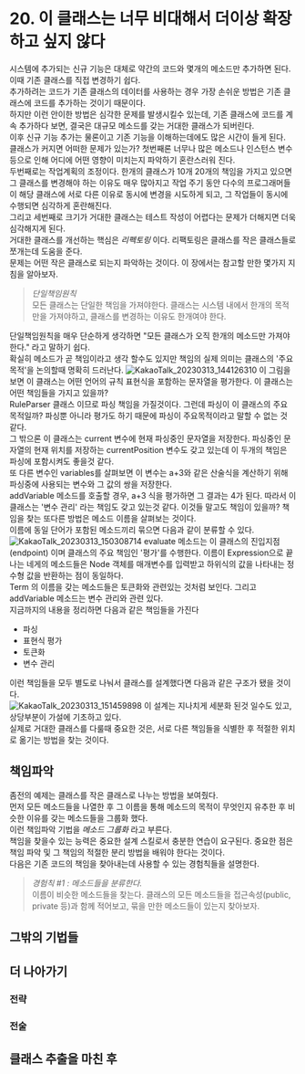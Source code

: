 # 20. 이 클래스는 너무 비대해서 더이상 확장하고 싶지 않다
시스템에 추가되는 신규 기능은 대체로 약간의 코드와 몇개의 메소드만 추가하면 된다. 이때 기존 클래스를 직접 변경하기 쉽다.  
추가하려는 코드가 기존 클래스의 데이터를 사용하는 경우 가장 손쉬운 방법은 기존 클래스에 코드를 추가하는 것이기 때문이다.  
하지만 이런 안이한 방법은 심각한 문제를 발생시킬수 있는데, 기존 클래스에 코드를 계속 추가하다 보면, 결국은 대규모 메소드를 갖는 거대한 클래스가 되버린다.  
이후 신규 기능 추가는 물론이고 기존 기능을 이해하는데에도 많은 시간이 들게 된다.  
클래스가 커지면 어떠한 문제가 있는가? 첫번째론 너무나 많은 메소드나 인스턴스 변수 등으로 인해 어디에 어떤 영향이 미치는지 파악하기 혼란스러워 진다.  
두번째로는 작업계획의 조정이다. 한개의 클래스가 10개 20개의 책임을 가지고 있으면 그 클래스를 변경해야 하는 이유도 매우 많아지고 작업 주기 동안 다수의 프로그래머들이 해당 클래스에 서로 다른 이유로 동시에 변경을 시도하게 되고, 그 작업들이 동시에 수행되면 심각하게 혼란해진다.  
그리고 세번째로 크기가 거대한 클래스는 테스트 작성이 어렵다는 문제가 더해지면 더욱 심각해지게 된다.  
거대한 클래스를 개선하는 핵심은 *리펙토링* 이다. 리팩토링은 클래스를 작은 클래스들로 쪼개는데 도움을 준다.  
문제는 어떤 작은 클래스로 되는지 파악하는 것이다. 이 장에서는 참고할 만한 몇가지 지침을 알아보자.  

> *단일책임원칙*  
> 모든 클래스는 단일한 책임을 가져야한다. 클래스는 시스템 내에서 한개의 목적만을 가져야하고, 클래스를 변경하는 이유도 한개여야 한다.

단일책임원칙을 매우 단순하게 생각하면 "모든 클래스가 오직 한개의 메소드만 가져야 한다." 라고 말하기 쉽다.  
확실히 메소드가 곧 책임이라고 생각 할수도 있지만 책임의 실제 의미는 클래스의 '주요 목적'을 논의할때 명확히 드러난다.
![KakaoTalk_20230313_144126310](https://user-images.githubusercontent.com/50142323/224618442-9d0dd5e7-81e2-4715-9ee3-81c6b3eeaec2.jpg)
이 그림을 보면 이 클래스는 어떤 언어의 규칙 표현식을 포함하는 문자열을 평가한다. 이 클래스는 어떤 책임들을 가지고 있을까?  
RuleParser 클래스 이므로 파싱 책임을 가질것이다. 그런데 파싱이 이 클래스의 주요 목적일까? 파싱뿐 아니라 평가도 하기 때문에 파싱이 주요목적이라고 말할 수 없는 것 같다.  
그 밖으론 이 클래스는 current 변수에 현재 파싱중인 문자열을 저장한다. 파싱중인 문자열의 현재 위치를 저장하는 currentPosition 변수도 갖고 있는데 이 두개의 책임은 파싱에 포함시켜도 좋을것 같다.  
또 다른 변수인 variables를 살펴보면 이 변수는 a+3와 같은 산술식을 계산하기 위해 파싱중에 사용되는 변수와 그 값의 쌍을 저장한다.  
addVariable 메소드를 호출할 경우, a+3 식을 평가하면 그 결과는 4가 된다. 따라서 이 클래스는 '변수 관리' 라는 책임도 갖고 있는것 같다.
이것들 말고도 책임이 있을까? 책임을 찾는 또다른 방법은 메소드 이름을 살펴보는 것이다.  
이름에 동일 단어가 포함된 메소드끼리 묶으면 다음과 같이 분류할 수 있다.
![KakaoTalk_20230313_150308714](https://user-images.githubusercontent.com/50142323/224620236-67302c35-7ecc-4ce9-88fd-afd9cbb59c11.jpg)
evaluate 메소드는 이 클래스의 진입지점(endpoint) 이며 클래스의 주요 책임인 '평가'를 수행한다. 이름이 Expression으로 끝나는 네게의 메소드들은 Node 객체를 매개변수를 입력받고 하위식의 값을 나타내는 정수형 값을 반환하는 점이 동일하다.  
Term 의 이름을 갖는 메소드들은 토큰화와 관련있는 것처럼 보인다. 그리고 addVariable 메소드는 변수 관리와 관련 있다.  
지금까지의 내용을 정리하면 다음과 같은 책임들을 가진다
 - 파싱
 - 표현식 평가
 - 토큰화
 - 변수 관리

이런 책임들을 모두 별도로 나눠서 클래스를 설계했다면 다음과 같은 구조가 됐을 것이다.  
![KakaoTalk_20230313_151459898](https://user-images.githubusercontent.com/50142323/224621944-460694f7-94a3-4c37-8b62-3b199f02a7bb.jpg)
이 설계는 지나치게 세분화 된것 일수도 있고, 상당부분이 가설에 기초하고 있다.  
실제로 거대한 클래스를 다룰때 중요한 것은, 서로 다른 책임들을 식별한 후 적절한 위치로 옮기는 방법을 찾는 것이다.

## 책임파악
좀전의 예제는 클래스를 작은 클래스로 나누는 방법을 보여줬다.  
먼저 모든 메소드들을 나열한 후 그 이름을 통해 메소드의 목적이 무엇인지 유추한 후 비슷한 이유를 갖는 메소드들을 그룹화 했다.  
이런 책임파악 기법을 *메소드 그룹화* 라고 부른다.  
책임을 찾을수 있는 능력은 중요한 설계 스킬로서 충분한 연습이 요구된다. 중요한 점은 책임 파악 및 그 책임의 적절한 분리 방법을 배워야 한다는 것이다.  
다음은 기존 코드의 책임을 찾아내는데 사용할 수 있는 경험칙들을 설명한다.

> *경험칙 #1 : 메소드들을 분류한다.*  
> 이름이 비슷한 메소드들을 찾는다. 클래스의 모든 메소드들을 접근속성(public, private 등)과 함께 적어보고, 묶을 만한 메소드들이 있는지 찾아보자.


## 그밖의 기법들

## 더 나아가기
### 전략
### 전술

## 클래스 추출을 마친 후
